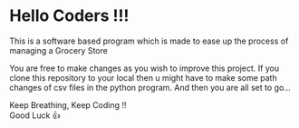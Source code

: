 # Hello Coders !!!

This is a software based program which is made to ease up the process of managing a Grocery Store
<br>

You are free to make changes as you wish to improve this project. If you clone this repository to your local then u might have to make some path changes of csv files in the python program. And then you are all set to go...
<br>

Keep Breathing, Keep Coding !!
<br>
Good Luck 👍 